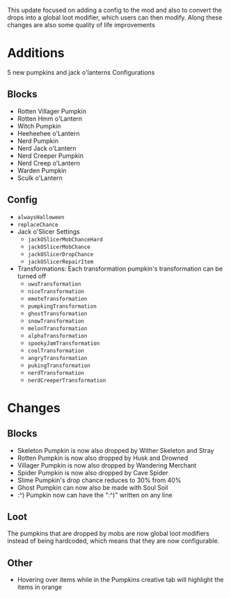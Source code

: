 This update focused on adding a config to the mod and also to convert the drops into a global loot modifier, which users
can then modify. Along these changes are also some quality of life improvements

# Additions

5 new pumpkins and jack o'lanterns
Configurations

## Blocks

- Rotten Villager Pumpkin
- Rotten Hmm o'Lantern
- Witch Pumpkin
- Heeheehee o'Lantern
- Nerd Pumpkin
- Nerd Jack o'Lantern
- Nerd Creeper Pumpkin
- Nerd Creep o'Lantern
- Warden Pumpkin
- Sculk o'Lantern

## Config

- `alwaysHalloween`
- `replaceChance`
- Jack o'Slicer Settings
    - `jackOSlicerMobChanceHard`
    - `jackOSlicerMobChance`
    - `jackOSlicerDropChance`
    - `jackOSlicerRepairItem`
- Transformations: Each transformation pumpkin's transformation can be turned off
    - `uwuTransformation`
    - `niceTransformation`
    - `emoteTransformation`
    - `pumpkingTransformation`
    - `ghostTransformation`
    - `snowTransformation`
    - `melonTransformation`
    - `alphaTransformation`
    - `spookyJamTransformation`
    - `coolTransformation`
    - `angryTransformation`
    - `pukingTransformation`
    - `nerdTransformation`
    - `nerdCreeperTransformation`

# Changes

## Blocks

- Skeleton Pumpkin is now also dropped by Wither Skeleton and Stray
- Rotten Pumpkin is now also dropped by Husk and Drowned
- Villager Pumpkin is now also dropped by Wandering Merchant
- Spider Pumpkin is now also dropped by Cave Spider
- Slime Pumpkin's drop chance reduces to 30% from 40%
- Ghost Pumpkin can now also be made with Soul Soil
- :^) Pumpkin now can have the ":^)" written on any line

## Loot

The pumpkins that are dropped by mobs are now global loot modifiers instead of being hardcoded,
which means that they are now configurable.

## Other

- Hovering over items while in the Pumpkins creative tab will highlight the items in orange
